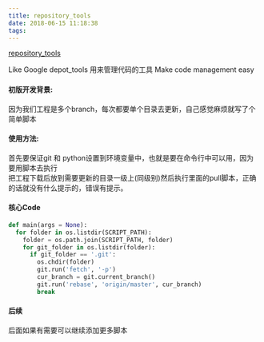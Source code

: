 ```yaml
---
title: repository_tools
date: 2018-06-15 11:18:38
tags:
---
```

[repository_tools](https://github.com/israel-Liu/repository_tools)

Like Google depot_tools 用来管理代码的工具 Make code management easy
#### 初版开发背景:
因为我们工程是多个branch，每次都要单个目录去更新，自己感觉麻烦就写了个简单脚本  

#### 使用方法:
首先要保证git 和 python设置到环境变量中，也就是要在命令行中可以用，因为要用脚本去执行  
把工程下载后放到需要更新的目录一级上(同级别)然后执行里面的pull脚本，正确的话就没有什么提示的，错误有提示。

#### 核心Code
```py
def main(args = None):
  for folder in os.listdir(SCRIPT_PATH):
    folder = os.path.join(SCRIPT_PATH, folder)
    for git_folder in os.listdir(folder):
      if git_folder == '.git':
        os.chdir(folder)
        git.run('fetch', '-p')
        cur_branch = git.current_branch()
        git.run('rebase', 'origin/master', cur_branch)
        break
```

#### 后续
后面如果有需要可以继续添加更多脚本